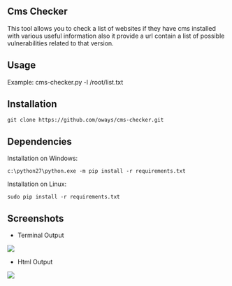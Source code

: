 ## Cms Checker
This tool allows you to check a list of websites if they have cms installed with various useful information
also it provide a url contain a list of possible vulnerabilities related to that version.
## Usage
Example: cms-checker.py -l /root/list.txt

## Installation

`git clone https://github.com/oways/cms-checker.git`

## Dependencies

Installation on Windows:

`c:\python27\python.exe -m pip install -r requirements.txt`

Installation on Linux:

`sudo pip install -r requirements.txt`

## Screenshots

* Terminal Output
<img src="http://i.imgur.com/iRrnJlE.png" >

* Html Output
<img src="http://i.imgur.com/N60JyP3.png" >
